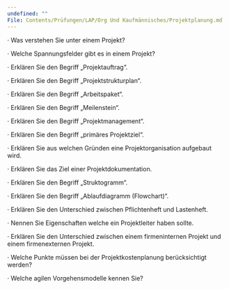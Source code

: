 ```yaml
---
undefined: ""
File: Contents/Prüfungen/LAP/Org Und Kaufmännisches/Projektplanung.md
---
```


· Was verstehen Sie unter einem Projekt?

· Welche Spannungsfelder gibt es in einem Projekt?

· Erklären Sie den Begriff „Projektauftrag“.

· Erklären Sie den Begriff „Projektstrukturplan“.

· Erklären Sie den Begriff „Arbeitspaket“.

· Erklären Sie den Begriff „Meilenstein“.

· Erklären Sie den Begriff „Projektmanagement“.

· Erklären Sie den Begriff „primäres Projektziel“.

· Erklären Sie aus welchen Gründen eine Projektorganisation aufgebaut wird.

· Erklären Sie das Ziel einer Projektdokumentation.

· Erklären Sie den Begriff „Struktogramm“.

· Erklären Sie den Begriff „Ablaufdiagramm (Flowchart)“.

· Erklären Sie den Unterschied zwischen Pflichtenheft und Lastenheft.

· Nennen Sie Eigenschaften welche ein Projektleiter haben sollte.

· Erklären Sie den Unterschied zwischen einem firmeninternen Projekt und einem firmenexternen Projekt.

· Welche Punkte müssen bei der Projektkostenplanung berücksichtigt werden?

· Welche agilen Vorgehensmodelle kennen Sie?